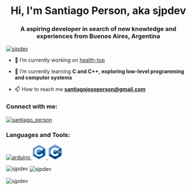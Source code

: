 <h1 align="center">Hi, I'm Santiago Person, aka sjpdev</h1>
<h3 align="center">A aspiring developer in search of new knowledge and experiences from Buenos Aires, Argentina</h3>

<p align="left"> <a href="https://github.com/ryo-ma/github-profile-trophy"><img src="https://github-profile-trophy.vercel.app/?username=sjpdev" alt="sjpdev" /></a> </p>

- 🔭 I’m currently working on [health-top](https://bit.ly/3N1w4mp)

- 🌱 I’m currently learning **C and C++, exploring low-level programming and computer systems**

- 📫 How to reach me **santiagojoseperson@gmail.com**

<h3 align="left">Connect with me:</h3>
<p align="left">
<a href="https://instagram.com/santiago_person" target="blank"><img align="center" src="https://raw.githubusercontent.com/rahuldkjain/github-profile-readme-generator/master/src/images/icons/Social/instagram.svg" alt="santiago_person" height="30" width="40" /></a>
</p>

<h3 align="left">Languages and Tools:</h3>
<p align="left"> <a href="https://www.arduino.cc/" target="_blank" rel="noreferrer"> <img src="https://cdn.worldvectorlogo.com/logos/arduino-1.svg" alt="arduino" width="40" height="40"/> </a> <a href="https://www.cprogramming.com/" target="_blank" rel="noreferrer"> <img src="https://raw.githubusercontent.com/devicons/devicon/master/icons/c/c-original.svg" alt="c" width="40" height="40"/> </a> <a href="https://www.w3schools.com/cpp/" target="_blank" rel="noreferrer"> <img src="https://raw.githubusercontent.com/devicons/devicon/master/icons/cplusplus/cplusplus-original.svg" alt="cplusplus" width="40" height="40"/> </a> </p>

<p><img align="left" src="https://github-readme-stats.vercel.app/api/top-langs?username=sjpdev&show_icons=true&locale=en&layout=compact" alt="sjpdev" /></p>

<p>&nbsp;<img align="center" src="https://github-readme-stats.vercel.app/api?username=sjpdev&show_icons=true&locale=en" alt="sjpdev" /></p>

<p><img align="center" src="https://github-readme-streak-stats.herokuapp.com/?user=sjpdev&" alt="sjpdev" /></p>
